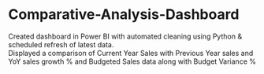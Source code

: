 # Comparative-Analysis-Dashboard
Created dashboard in Power BI with automated cleaning using Python &amp; scheduled refresh of latest data.  
Displayed a comparison of Current Year Sales with Previous Year sales and YoY sales growth % and Budgeted Sales data along with Budget Variance %
